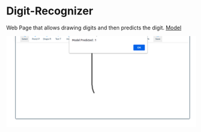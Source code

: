 # Digit-Recognizer
Web Page that allows drawing digits and then predicts the digit.
[Model](https://github.com/hasan-farooq/Neural-Network/blob/main/PyTorch.ipynb)



![](https://github.com/hasan-farooq/Digit-Recognizer/blob/main/img/d1.png)
